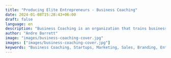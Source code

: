 ```yaml
---
title: "Producing Elite Entrepreneurs - Business Coaching"
date: 2024-01-08T15:28:43+06:00
draft: false
language: en
description: "Business Coaching is an organization that trains business owners to become elite entrepreneurs"
author: "Andre Barrett"
image: "images/business-coaching-cover.jpg"
images: ["images/business-coaching-cover.jpg"]
keywords: "Business Coaching, Startups, Marketing, Sales, Branding, Entrepreneurship"
---
```

